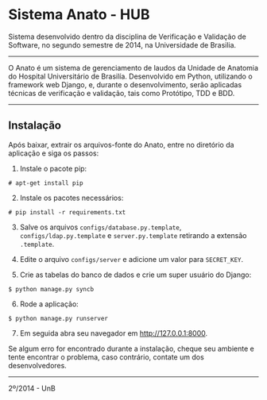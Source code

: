 Sistema Anato - HUB
=====================

Sistema desenvolvido dentro da disciplina de Verificação e Validação de Software, no segundo semestre de 2014, na Universidade de Brasilia.

------------

O Anato é um sistema de gerenciamento de laudos da Unidade de Anatomia do Hospital Universitário de Brasilía. Desenvolvido em Python, utilizando o framework web Django, e, durante o desenvolvimento, serão aplicadas técnicas de verificação e validação, tais como Protótipo, TDD e BDD.

------------

Instalação
------------
Após baixar, extrair os arquivos-fonte do Anato, entre no diretório da aplicação e siga os passos:

1) Instale o pacote pip:
```
# apt-get install pip
```
2) Instale os pacotes necessários:
```
# pip install -r requirements.txt
```
3) Salve os arquivos `configs/database.py.template`, `configs/ldap.py.template` e `server.py.template` retirando a extensão `.template`.

4) Edite o arquivo `configs/server` e adicione um valor para `SECRET_KEY`.

5) Crie as tabelas do banco de dados e crie um super usuário do Django:
```
$ python manage.py syncb
```
6) Rode a aplicação:
```
$ python manage.py runserver
```
7) Em seguida abra seu navegador em http://127.0.0.1:8000.

Se algum erro for encontrado durante a instalação, cheque seu ambiente e tente encontrar o problema, caso contrário, contate um dos desenvolvedores.

------------
2º/2014 - UnB
